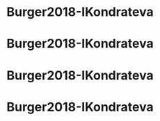 # Burger2018-IKondrateva
# Burger2018-IKondrateva
# Burger2018-IKondrateva
# Burger2018-IKondrateva
